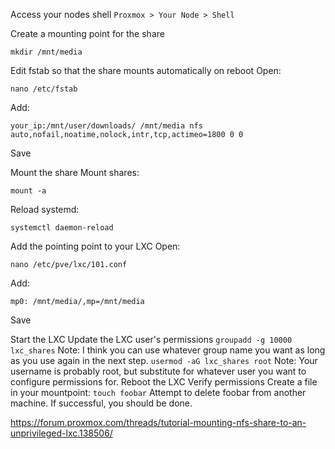 Access your nodes shell
``Proxmox > Your Node > Shell``
    
Create a mounting point for the share

```
mkdir /mnt/media
```

Edit fstab so that the share mounts automatically on reboot
Open: 
        
```
nano /etc/fstab
```
Add: 
```
your_ip:/mnt/user/downloads/ /mnt/media nfs auto,nofail,noatime,nolock,intr,tcp,actimeo=1800 0 0
```
        
Save
    
Mount the share
Mount shares: 
        
```
mount -a
```
Reload systemd: 
```
systemctl daemon-reload
```
        
Add the pointing point to your LXC
Open:
```
nano /etc/pve/lxc/101.conf
```

Add: 

```
mp0: /mnt/media/,mp=/mnt/media
```

Save
    
Start the LXC
Update the LXC user's permissions
``groupadd -g 10000 lxc_shares``
Note: I think you can use whatever group name you want as long as you use again in the next step.
``usermod -aG lxc_shares root``
Note: Your username is probably root, but substitute for whatever user you want to configure permissions for.
Reboot the LXC
Verify permissions
Create a file in your mountpoint: ``touch foobar``
Attempt to delete foobar from another machine.
If successful, you should be done.

https://forum.proxmox.com/threads/tutorial-mounting-nfs-share-to-an-unprivileged-lxc.138506/